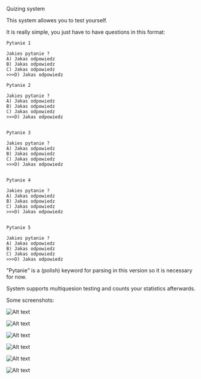 Quizing system

This system allowes you to test yourself.

It is really simple, you just have to have questions in this format:

```
Pytanie 1

Jakies pytanie ? 
A) Jakas odpowiedz 
B) Jakas odpowiedz 
C) Jakas odpowiedz  
>>>D) Jakas odpowiedz 

Pytanie 2

Jakies pytanie ? 
A) Jakas odpowiedz 
B) Jakas odpowiedz 
C) Jakas odpowiedz  
>>>D) Jakas odpowiedz 


Pytanie 3

Jakies pytanie ? 
A) Jakas odpowiedz 
B) Jakas odpowiedz 
C) Jakas odpowiedz  
>>>D) Jakas odpowiedz 


Pytanie 4

Jakies pytanie ? 
A) Jakas odpowiedz 
B) Jakas odpowiedz 
C) Jakas odpowiedz  
>>>D) Jakas odpowiedz 


Pytanie 5

Jakies pytanie ? 
A) Jakas odpowiedz 
B) Jakas odpowiedz 
C) Jakas odpowiedz  
>>>D) Jakas odpowiedz 
```

"Pytanie" is a (polish) keyword for parsing in this version so it is necessary for now.

System supports multiquesion testing and counts your statistics afterwards.

Some screenshots:

![Alt text](http://s16.postimg.org/o4h3z903p/Screenshot_2014_11_11_18_42_01.png)

![Alt text](http://s10.postimg.org/i5jq5y4op/Screenshot_2014_11_11_18_42_11.png)

![Alt text](http://s12.postimg.org/hrgozx0r1/Screenshot_2014_11_11_18_42_28.png)

![Alt text](http://s3.postimg.org/6clgirz37/Screenshot_2014_11_11_18_42_37.png)

![Alt text](http://s30.postimg.org/wcdfyo27l/Screenshot_2014_11_11_18_42_59.png)

![Alt text](http://s13.postimg.org/jgbwrdxiv/Screenshot_2014_11_11_18_43_05.png)


